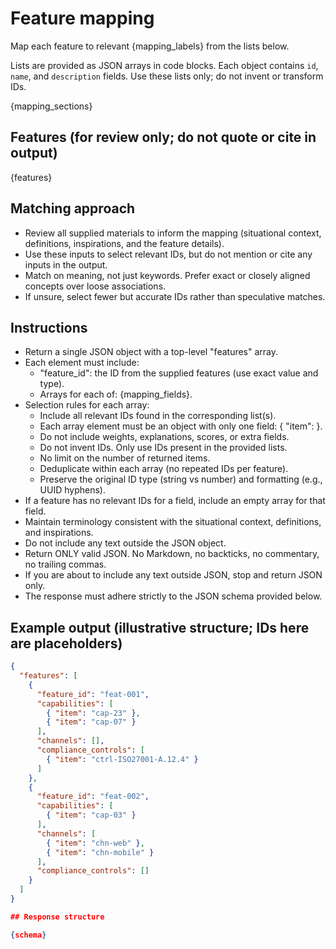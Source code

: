 # Feature mapping

Map each feature to relevant {mapping_labels} from the lists below.

Lists are provided as JSON arrays in code blocks. Each object contains `id`, `name`, and `description` fields. Use these lists only; do not invent or transform IDs.

{mapping_sections}

## Features (for review only; do not quote or cite in output)

{features}

## Matching approach

- Review all supplied materials to inform the mapping (situational context, definitions, inspirations, and the feature details).
- Use these inputs to select relevant IDs, but do not mention or cite any inputs in the output.
- Match on meaning, not just keywords. Prefer exact or closely aligned concepts over loose associations.
- If unsure, select fewer but accurate IDs rather than speculative matches.

## Instructions

- Return a single JSON object with a top-level "features" array.
- Each element must include:
  - "feature_id": the ID from the supplied features (use exact value and type).
  - Arrays for each of: {mapping_fields}.
- Selection rules for each array:
  - Include all relevant IDs found in the corresponding list(s).
  - Each array element must be an object with only one field: { "item": <ID> }.
  - Do not include weights, explanations, scores, or extra fields.
  - Do not invent IDs. Only use IDs present in the provided lists.
  - No limit on the number of returned items.
  - Deduplicate within each array (no repeated IDs per feature).
  - Preserve the original ID type (string vs number) and formatting (e.g., UUID hyphens).
- If a feature has no relevant IDs for a field, include an empty array for that field.
- Maintain terminology consistent with the situational context, definitions, and inspirations.
- Do not include any text outside the JSON object.
- Return ONLY valid JSON. No Markdown, no backticks, no commentary, no trailing commas.
- If you are about to include any text outside JSON, stop and return JSON only.
- The response must adhere strictly to the JSON schema provided below.

## Example output (illustrative structure; IDs here are placeholders)

```json
{
  "features": [
    {
      "feature_id": "feat-001",
      "capabilities": [
        { "item": "cap-23" },
        { "item": "cap-07" }
      ],
      "channels": [],
      "compliance_controls": [
        { "item": "ctrl-ISO27001-A.12.4" }
      ]
    },
    {
      "feature_id": "feat-002",
      "capabilities": [
        { "item": "cap-03" }
      ],
      "channels": [
        { "item": "chn-web" },
        { "item": "chn-mobile" }
      ],
      "compliance_controls": []
    }
  ]
}

## Response structure

{schema}
